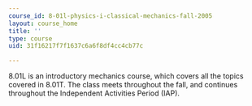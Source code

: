 ```yaml
---
course_id: 8-01l-physics-i-classical-mechanics-fall-2005
layout: course_home
title: ''
type: course
uid: 31f16217f7f1637c6a6f8df4cc4cb77c

---
```

8.01L is an introductory mechanics course, which covers all the topics covered in 8.01T. The class meets throughout the fall, and continues throughout the Independent Activities Period (IAP).
